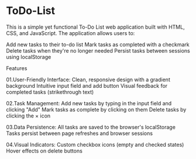 # ToDo-List
This is a simple yet functional To-Do List web application built with HTML, CSS, and JavaScript. The application allows users to:

Add new tasks to their to-do list
Mark tasks as completed with a checkmark
Delete tasks when they're no longer needed
Persist tasks between sessions using localStorage

Features

01.User-Friendly Interface:
Clean, responsive design with a gradient background
Intuitive input field and add button
Visual feedback for completed tasks (strikethrough text)

02.Task Management:
Add new tasks by typing in the input field and clicking "Add"
Mark tasks as complete by clicking on them
Delete tasks by clicking the × icon

03.Data Persistence:
All tasks are saved to the browser's localStorage
Tasks persist between page refreshes and browser sessions

04.Visual Indicators:
Custom checkbox icons (empty and checked states)
Hover effects on delete buttons
